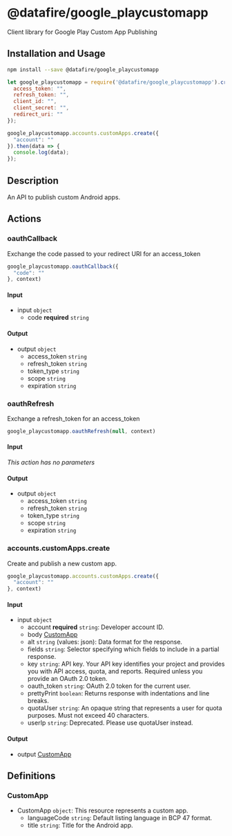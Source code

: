 # @datafire/google_playcustomapp

Client library for Google Play Custom App Publishing

## Installation and Usage
```bash
npm install --save @datafire/google_playcustomapp
```
```js
let google_playcustomapp = require('@datafire/google_playcustomapp').create({
  access_token: "",
  refresh_token: "",
  client_id: "",
  client_secret: "",
  redirect_uri: ""
});

google_playcustomapp.accounts.customApps.create({
  "account": ""
}).then(data => {
  console.log(data);
});
```

## Description

An API to publish custom Android apps.

## Actions

### oauthCallback
Exchange the code passed to your redirect URI for an access_token


```js
google_playcustomapp.oauthCallback({
  "code": ""
}, context)
```

#### Input
* input `object`
  * code **required** `string`

#### Output
* output `object`
  * access_token `string`
  * refresh_token `string`
  * token_type `string`
  * scope `string`
  * expiration `string`

### oauthRefresh
Exchange a refresh_token for an access_token


```js
google_playcustomapp.oauthRefresh(null, context)
```

#### Input
*This action has no parameters*

#### Output
* output `object`
  * access_token `string`
  * refresh_token `string`
  * token_type `string`
  * scope `string`
  * expiration `string`

### accounts.customApps.create
Create and publish a new custom app.


```js
google_playcustomapp.accounts.customApps.create({
  "account": ""
}, context)
```

#### Input
* input `object`
  * account **required** `string`: Developer account ID.
  * body [CustomApp](#customapp)
  * alt `string` (values: json): Data format for the response.
  * fields `string`: Selector specifying which fields to include in a partial response.
  * key `string`: API key. Your API key identifies your project and provides you with API access, quota, and reports. Required unless you provide an OAuth 2.0 token.
  * oauth_token `string`: OAuth 2.0 token for the current user.
  * prettyPrint `boolean`: Returns response with indentations and line breaks.
  * quotaUser `string`: An opaque string that represents a user for quota purposes. Must not exceed 40 characters.
  * userIp `string`: Deprecated. Please use quotaUser instead.

#### Output
* output [CustomApp](#customapp)



## Definitions

### CustomApp
* CustomApp `object`: This resource represents a custom app.
  * languageCode `string`: Default listing language in BCP 47 format.
  * title `string`: Title for the Android app.


